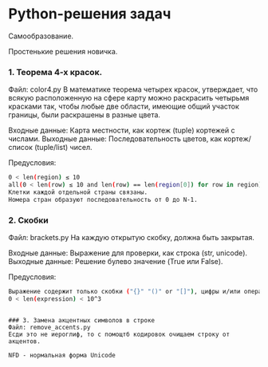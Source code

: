# Python-решения задач
Самообразование.

Простенькие решения новичка.

### 1. Теорема 4-х красок.
Файл: color4.py
В математике теорема четырех красок, утверждает, что всякую расположенную на сфере карту можно раскрасить четырьмя красками так, чтобы любые две области, имеющие общий участок границы, были раскрашены в разные цвета.

Входные данные: Карта местности, как кортеж (tuple) кортежей с числами.
Выходные данные: Последовательность цветов, как кортеж/список (tuple/list) чисел.

Предусловия: 
```sh
0 < len(region) ≤ 10
all(0 < len(row) ≤ 10 and len(row) == len(region[0]) for row in region)
Клетки каждой отдельной страны связаны.
Номера стран образуют последовательность от 0 до N-1.
```

### 2. Скобки
Файл: brackets.py
На каждую открытую скобку, должна быть закрытая.

Входные данные: Выражение для проверки, как строка (str, unicode).
Выходные данные: Решение булево значение (True или False).

Предусловия: 
```sh
Выражение содержит только скобки ("{}" "()" or "[]"), цифры и/или операторы ("+" "-" "*" "/").
0 < len(expression) < 10^3
```
```

### 3. Замена акцентных символов в строке
Файл: remove_accents.py
Есди это не иероглиф, то с помощтб кодировок очищаем строку от акцентов.

NFD - нормальная форма Unicode
